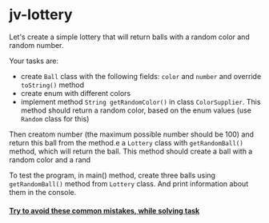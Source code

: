 # jv-lottery

Let's create a simple lottery that will return balls with a random color and random number.

Your tasks are:
- create `Ball` class with the following fields: `color` and `number` and override `toString()` method
- create enum with different colors
- implement method `String getRandomColor()` in class `ColorSupplier`. 
This method should return a random color, based on the enum values (use `Random` class for this) 

Then creatom number (the maximum possible number should be 100) and return this ball from the method.e a `Lottery` class with `getRandomBall()` method, which will return the ball.
This method should create a ball with a random color and a rand


To test the program, in main() method, create three balls using `getRandomBall()` method from `Lottery` class.
And print information about them in the console.

#### [Try to avoid these common mistakes, while solving task](https://mate-academy.github.io/jv-program-common-mistakes/java-core/oop/lottery)
